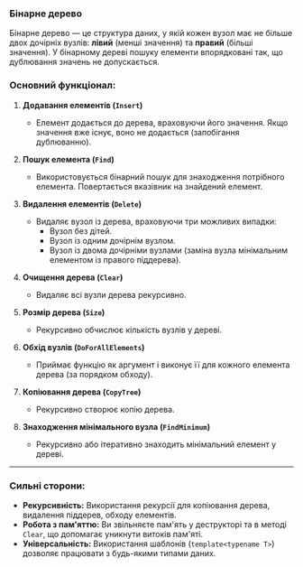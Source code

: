 ### **Бінарне дерево**
Бінарне дерево — це структура даних, у якій кожен вузол має не більше двох дочірніх вузлів: **лівий** (менші значення) та **правий** (більші значення). У бінарному дереві пошуку елементи впорядковані так, що дублювання значень не допускається.

### **Основний функціонал:**
1. **Додавання елементів (`Insert`)**  
   - Елемент додається до дерева, враховуючи його значення. Якщо значення вже існує, воно не додається (запобігання дублюванню).

2. **Пошук елемента (`Find`)**  
   - Використовується бінарний пошук для знаходження потрібного елемента. Повертається вказівник на знайдений елемент.

3. **Видалення елементів (`Delete`)**  
   - Видаляє вузол із дерева, враховуючи три можливих випадки:
     - Вузол без дітей.
     - Вузол із одним дочірнім вузлом.
     - Вузол із двома дочірніми вузлами (заміна вузла мінімальним елементом із правого піддерева).

4. **Очищення дерева (`Clear`)**  
   - Видаляє всі вузли дерева рекурсивно.

5. **Розмір дерева (`Size`)**  
   - Рекурсивно обчислює кількість вузлів у дереві.

6. **Обхід вузлів (`DoForAllElements`)**  
   - Приймає функцію як аргумент і виконує її для кожного елемента дерева (за порядком обходу).

7. **Копіювання дерева (`CopyTree`)**  
   - Рекурсивно створює копію дерева.

8. **Знаходження мінімального вузла (`FindMinimum`)**  
   - Рекурсивно або ітеративно знаходить мінімальний елемент у дереві.

---

### **Сильні сторони:**
- **Рекурсивність:** Використання рекурсії для копіювання дерева, видалення піддерев, обходу елементів.
- **Робота з пам'яттю:** Ви звільняєте пам'ять у деструкторі та в методі `Clear`, що допомагає уникнути витоків пам'яті.
- **Універсальність:** Використання шаблонів (`template<typename T>`) дозволяє працювати з будь-якими типами даних.

